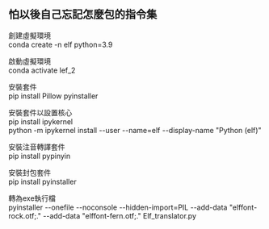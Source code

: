 ## 怕以後自己忘記怎麼包的指令集

創建虛擬環境  
conda create -n elf python=3.9 

啟動虛擬環境  
conda activate lef_2 

安裝套件  
pip install Pillow pyinstaller

安裝套件以設置核心  
pip install ipykernel  
python -m ipykernel install --user --name=elf --display-name "Python (elf)"  

安裝注音轉譯套件  
pip install pypinyin  

安裝封包套件  
pip install pyinstaller  

轉為exe執行檔  
pyinstaller --onefile --noconsole --hidden-import=PIL --add-data "elffont-rock.otf;." --add-data "elffont-fern.otf;." Elf_translator.py  
